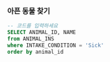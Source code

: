 ### 아픈 동물 찾기

```sql
-- 코드를 입력하세요
SELECT ANIMAL_ID, NAME
from ANIMAL_INS
where INTAKE_CONDITION = 'Sick'
order by animal_id
```
